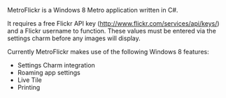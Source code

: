 MetroFlickr is a Windows 8 Metro application written in C#.

It requires a free Flickr API key (http://www.flickr.com/services/api/keys/) and a Flickr username to function. These values must be entered via the settings charm before any images will display.

Currently MetroFlickr makes use of the following Windows 8 features:

* Settings Charm integration
* Roaming app settings
* Live Tile
* Printing